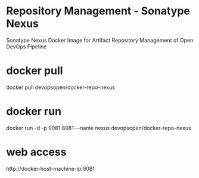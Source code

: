 # Repository Management - Sonatype Nexus
Sonatype Nexus Docker Image for Artifact Repository Management of Open DevOps Pipeline

# docker pull
docker pull devopsopen/docker-repo-nexus

# docker run
docker run -d -p 9081:8081 --name nexus devopsopen/docker-repo-nexus

# web access
http://docker-host-machine-ip:9081

